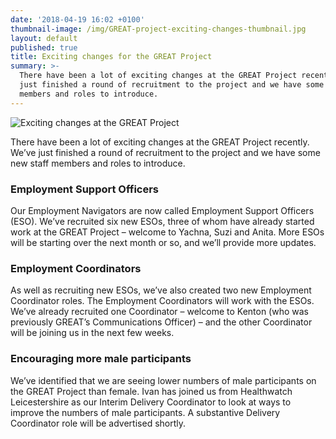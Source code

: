 ```yaml
---
date: '2018-04-19 16:02 +0100'
thumbnail-image: /img/GREAT-project-exciting-changes-thumbnail.jpg
layout: default
published: true
title: Exciting changes for the GREAT Project
summary: >-
  There have been a lot of exciting changes at the GREAT Project recently. We’ve
  just finished a round of recruitment to the project and we have some new staff
  members and roles to introduce.
---
```

![Exciting changes at the GREAT Project]({{site.baseurl}}/img/GREAT-project-exciting-changes.jpg)

There have been a lot of exciting changes at the GREAT Project recently. We’ve just finished a round of recruitment to the project and we have some new staff members and roles to introduce.

### Employment Support Officers

Our Employment Navigators are now called Employment Support Officers (ESO). We’ve recruited six new ESOs, three of whom have already started work at the GREAT Project – welcome to Yachna, Suzi and Anita. More ESOs will be starting over the next month or so, and we’ll provide more updates.

### Employment Coordinators

As well as recruiting new ESOs, we’ve also created two new Employment Coordinator roles. The Employment Coordinators will work with the ESOs. We’ve already recruited one Coordinator – welcome to Kenton (who was previously GREAT’s Communications Officer) – and the other Coordinator will be joining us in the next few weeks.

### Encouraging more male participants

We’ve identified that we are seeing lower numbers of male participants on the GREAT Project than female. Ivan has joined us from Healthwatch Leicestershire as our Interim Delivery Coordinator to look at ways to improve the numbers of male participants. A substantive Delivery Coordinator role will be advertised shortly.
